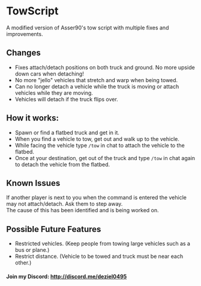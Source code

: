 # TowScript
A modified version of Asser90's tow script with multiple fixes and improvements.

## Changes
- Fixes attach/detach positions on both truck and ground. No more upside down cars when detaching!
- No more "jello" vehicles that stretch and warp when being towed.
- Can no longer detach a vehicle while the truck is moving or attach vehicles while they are moving.
 - Vehicles will detach if the truck flips over.

## How it works:
- Spawn or find a flatbed truck and get in it.
- When you find a vehicle to tow, get out and walk up to the vehicle.
- While facing the vehicle type `/tow` in chat to attach the vehicle to the flatbed.
- Once at your destination, get out of the truck and type `/tow` in chat again to detach the vehicle from the flatbed.

## Known Issues
If another player is next to you when the command is entered the vehicle may not attach/detach. Ask them to step away.
<br>
The cause of this has been identified and is being worked on.

## Possible Future Features
- Restricted vehicles. (Keep people from towing large vehicles such as a bus or plane.)
- Restrict distance. (Vehicle to be towed and truck must be near each other.)

#### Join my Discord: http://discord.me/deziel0495

